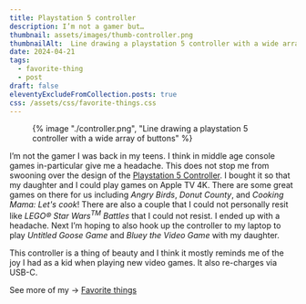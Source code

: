 ```yaml
---
title: Playstation 5 controller
description: I’m not a gamer but…
thumbnail: assets/images/thumb-controller.png
thumbnailAlt:  Line drawing a playstation 5 controller with a wide array of buttons
date: 2024-04-21
tags:
  - favorite-thing
  - post
draft: false
eleventyExcludeFromCollection.posts: true
css: /assets/css/favorite-things.css
---
```

 <figure class="sketch">
  {% image "./controller.png", "Line drawing a playstation 5 controller with a wide array of buttons" %}
<figcaption></figcaption>
</figure>

I’m not the gamer I was back in my teens. I think in middle age console games in-particular give me a headache. This does not stop me from swooning over the design of the [Playstation 5 Controller](https://www.playstation.com/en-us/accessories/dualsense-wireless-controller/). I bought it so that my daughter and I could play games on Apple TV 4K. There are some great games on there for us including *Angry Birds*, *Donut County*, and *Cooking Mama: Let's cook*! There are also a couple that I could not personally resit like *LEGO® Star Wars<sup>TM</sup> Battles* that I could not resist. I ended up with a headache. Next I’m hoping to also hook up the controller to my laptop to play *Untitled Goose Game* and *Bluey the Video Game* with my daughter.

This controller is a thing of beauty and I think it mostly reminds me of the joy I had as a kid when playing new video games. It also re-charges via USB-C. 

See more of my &rarr; [Favorite things](/blog/favorite-things/)